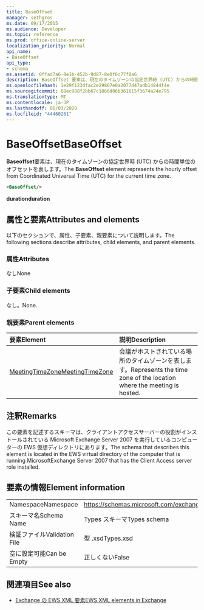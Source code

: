 ```yaml
---
title: BaseOffset
manager: sethgros
ms.date: 09/17/2015
ms.audience: Developer
ms.topic: reference
ms.prod: office-online-server
localization_priority: Normal
api_name:
- BaseOffset
api_type:
- schema
ms.assetid: 0ffad7a6-8e1b-452b-9d87-8e0f6c77f0a6
description: BaseOffset 要素は、現在のタイムゾーンの協定世界時 (UTC) からの時間単位のオフセットを表します。
ms.openlocfilehash: 1e29f123dfac2e29807e0a2077d47adb14844f4e
ms.sourcegitcommit: 88ec988f2bb67c1866d06b361615f3674a24e795
ms.translationtype: MT
ms.contentlocale: ja-JP
ms.lasthandoff: 06/03/2020
ms.locfileid: "44460261"
---
```

# <a name="baseoffset"></a><span data-ttu-id="621fe-103">BaseOffset</span><span class="sxs-lookup"><span data-stu-id="621fe-103">BaseOffset</span></span>

<span data-ttu-id="621fe-104">**Baseoffset**要素は、現在のタイムゾーンの協定世界時 (UTC) からの時間単位のオフセットを表します。</span><span class="sxs-lookup"><span data-stu-id="621fe-104">The **BaseOffset** element represents the hourly offset from Coordinated Universal Time (UTC) for the current time zone.</span></span> 
  
```xml
<BaseOffset/>
```

 <span data-ttu-id="621fe-105">**duration**</span><span class="sxs-lookup"><span data-stu-id="621fe-105">**duration**</span></span>
## <a name="attributes-and-elements"></a><span data-ttu-id="621fe-106">属性と要素</span><span class="sxs-lookup"><span data-stu-id="621fe-106">Attributes and elements</span></span>

<span data-ttu-id="621fe-107">以下のセクションで、属性、子要素、親要素について説明します。</span><span class="sxs-lookup"><span data-stu-id="621fe-107">The following sections describe attributes, child elements, and parent elements.</span></span>
  
### <a name="attributes"></a><span data-ttu-id="621fe-108">属性</span><span class="sxs-lookup"><span data-stu-id="621fe-108">Attributes</span></span>

<span data-ttu-id="621fe-109">なし</span><span class="sxs-lookup"><span data-stu-id="621fe-109">None</span></span>
  
### <a name="child-elements"></a><span data-ttu-id="621fe-110">子要素</span><span class="sxs-lookup"><span data-stu-id="621fe-110">Child elements</span></span>

<span data-ttu-id="621fe-111">なし。</span><span class="sxs-lookup"><span data-stu-id="621fe-111">None.</span></span>
  
### <a name="parent-elements"></a><span data-ttu-id="621fe-112">親要素</span><span class="sxs-lookup"><span data-stu-id="621fe-112">Parent elements</span></span>

|<span data-ttu-id="621fe-113">**要素**</span><span class="sxs-lookup"><span data-stu-id="621fe-113">**Element**</span></span>|<span data-ttu-id="621fe-114">**説明**</span><span class="sxs-lookup"><span data-stu-id="621fe-114">**Description**</span></span>|
|:-----|:-----|
|[<span data-ttu-id="621fe-115">MeetingTimeZone</span><span class="sxs-lookup"><span data-stu-id="621fe-115">MeetingTimeZone</span></span>](meetingtimezone.md) <br/> |<span data-ttu-id="621fe-116">会議がホストされている場所のタイムゾーンを表します。</span><span class="sxs-lookup"><span data-stu-id="621fe-116">Represents the time zone of the location where the meeting is hosted.</span></span>  <br/> |
   
## <a name="remarks"></a><span data-ttu-id="621fe-117">注釈</span><span class="sxs-lookup"><span data-stu-id="621fe-117">Remarks</span></span>

<span data-ttu-id="621fe-118">この要素を記述するスキーマは、クライアントアクセスサーバーの役割がインストールされている Microsoft Exchange Server 2007 を実行しているコンピューターの EWS 仮想ディレクトリにあります。</span><span class="sxs-lookup"><span data-stu-id="621fe-118">The schema that describes this element is located in the EWS virtual directory of the computer that is running MicrosoftExchange Server 2007 that has the Client Access server role installed.</span></span>
  
## <a name="element-information"></a><span data-ttu-id="621fe-119">要素の情報</span><span class="sxs-lookup"><span data-stu-id="621fe-119">Element information</span></span>

|||
|:-----|:-----|
|<span data-ttu-id="621fe-120">Namespace</span><span class="sxs-lookup"><span data-stu-id="621fe-120">Namespace</span></span>  <br/> |https://schemas.microsoft.com/exchange/services/2006/types  <br/> |
|<span data-ttu-id="621fe-121">スキーマ名</span><span class="sxs-lookup"><span data-stu-id="621fe-121">Schema Name</span></span>  <br/> |<span data-ttu-id="621fe-122">Types スキーマ</span><span class="sxs-lookup"><span data-stu-id="621fe-122">Types schema</span></span>  <br/> |
|<span data-ttu-id="621fe-123">検証ファイル</span><span class="sxs-lookup"><span data-stu-id="621fe-123">Validation File</span></span>  <br/> |<span data-ttu-id="621fe-124">型 .xsd</span><span class="sxs-lookup"><span data-stu-id="621fe-124">Types.xsd</span></span>  <br/> |
|<span data-ttu-id="621fe-125">空に設定可能</span><span class="sxs-lookup"><span data-stu-id="621fe-125">Can be Empty</span></span>  <br/> |<span data-ttu-id="621fe-126">正しくない</span><span class="sxs-lookup"><span data-stu-id="621fe-126">False</span></span>  <br/> |
   
## <a name="see-also"></a><span data-ttu-id="621fe-127">関連項目</span><span class="sxs-lookup"><span data-stu-id="621fe-127">See also</span></span>



- [<span data-ttu-id="621fe-128">Exchange の EWS XML 要素</span><span class="sxs-lookup"><span data-stu-id="621fe-128">EWS XML elements in Exchange</span></span>](ews-xml-elements-in-exchange.md)

